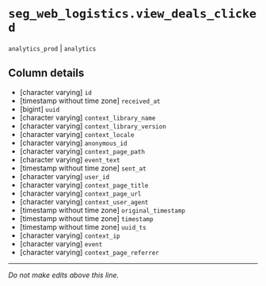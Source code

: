 # `seg_web_logistics.view_deals_clicked`
`analytics_prod` | `analytics`

## Column details
* [character varying] `id`
* [timestamp without time zone] `received_at`
* [bigint]    `uuid`
* [character varying] `context_library_name`
* [character varying] `context_library_version`
* [character varying] `context_locale`
* [character varying] `anonymous_id`
* [character varying] `context_page_path`
* [character varying] `event_text`
* [timestamp without time zone] `sent_at`
* [character varying] `user_id`
* [character varying] `context_page_title`
* [character varying] `context_page_url`
* [character varying] `context_user_agent`
* [timestamp without time zone] `original_timestamp`
* [timestamp without time zone] `timestamp`
* [timestamp without time zone] `uuid_ts`
* [character varying] `context_ip`
* [character varying] `event`
* [character varying] `context_page_referrer`

-------------------------------------------------------------------------------
*Do not make edits above this line.*

